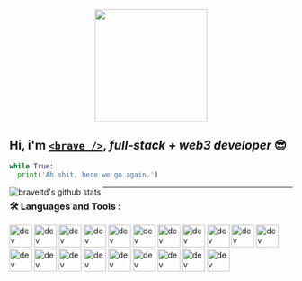 <div id="header" align="center">
  <img src="https://media1.giphy.com/media/X43G5mWHLs8Imkv9Aa/giphy.gif?cid=ecf05e47k5yjvr6zwlcq90p8zw7324w4yz28p6x9s81qra58&rid=giphy.gif&ct=ts" width="200"/>
</div>

## **Hi, i'm** [`<brave />`](https://t.me/bravecode), _full-stack + web3 developer_ :sunglasses:

```python
while True:
  print('Ah shit, here we go again.')
```

<img align="left" alt="braveltd's github stats" src="https://github-readme-stats-gamma-pink-33.vercel.app//api?username=braveltd&show_icons=true&hide_border=true&theme=great-gatsby" />

---

### :hammer_and_wrench: Languages and Tools :

[telegram]: https://t.me/bravecode

<div>
    <img src="https://cdn.jsdelivr.net/gh/devicons/devicon@latest/icons/python/python-plain.svg" alt="dev icon" width="40" height="40" />
    <img src="https://cdn.jsdelivr.net/gh/devicons/devicon@latest/icons/javascript/javascript-plain.svg" alt="dev icon" width="40" height="40" />
    <img src="https://cdn.jsdelivr.net/gh/devicons/devicon@latest/icons/react/react-original.svg" alt="dev icon" width="40" height="40" />
    <img src="https://cdn.jsdelivr.net/gh/devicons/devicon@latest/icons/nextjs/nextjs-original.svg" alt="dev icon" width="40" height="40" />
    <img src="https://cdn.jsdelivr.net/gh/devicons/devicon@latest/icons/prisma/prisma-original.svg" alt="dev icon" width="40" height="40" />
    <img src="https://cdn.jsdelivr.net/gh/devicons/devicon@latest/icons/vercel/vercel-original.svg" alt="dev icon" width="40" height="40" />
    <img src="https://cdn.jsdelivr.net/gh/devicons/devicon@latest/icons/nodejs/nodejs-plain.svg" alt="dev icon" width="40" height="40" />
    <img src="https://cdn.jsdelivr.net/gh/devicons/devicon@latest/icons/git/github-plain.svg" alt="dev icon" width="40" height="40" /> 
    <img src="https://cdn.jsdelivr.net/gh/devicons/devicon@latest/icons/postgresql/postgresql-original.svg" alt="dev icon" width="40" height="40" />
    <img src="https://cdn.jsdelivr.net/gh/devicons/devicon@latest/icons/mysql/mysql-original.svg" alt="dev icon" width="40" height="40" /> 
    <img src="https://cdn.jsdelivr.net/gh/devicons/devicon@latest/icons/sqlite/sqlite-original.svg" alt="dev icon" width="40" height="40" /> 
    <img src="https://cdn.jsdelivr.net/gh/devicons/devicon@latest/icons/redis/redis-plain.svg" alt="dev icon" width="40" height="40" />
    <img src="https://cdn.jsdelivr.net/gh/devicons/devicon@latest/icons/neovim/neovim-original.svg" alt="dev icon" width="40" height="40" /> 
    <img src="https://cdn.jsdelivr.net/gh/devicons/devicon@latest/icons/figma/figma-original.svg" alt="dev icon" width="40" height="40" />
    <img src="https://cdn.jsdelivr.net/gh/devicons/devicon@latest/icons/bash/bash-plain.svg" alt="dev icon" width="40" height="40" />
    <img src="https://cdn.jsdelivr.net/gh/devicons/devicon@latest/icons/css3/css3-plain.svg" alt="dev icon" width="40" height="40" />
    <img src="https://cdn.jsdelivr.net/gh/devicons/devicon@latest/icons/sass/sass-original.svg" alt="dev icon" width="40" height="40" />
    <img src="https://cdn.jsdelivr.net/gh/devicons/devicon@latest/icons/tailwindcss/tailwindcss-original.svg" alt="dev icon" width="40" height="40" />
    <img src="https://cdn.jsdelivr.net/gh/devicons/devicon@latest/icons/fastapi/fastapi-original.svg" alt="dev icon" width="40" height="40" />
    <img src="https://cdn.jsdelivr.net/gh/devicons/devicon@latest/icons/django/django-plain.svg" alt="dev icon" width="40" height="40" />
</div>

